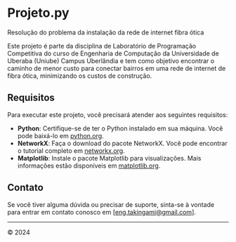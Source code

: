 # Projeto.py
Resolução do problema da instalação da rede de internet fibra ótica

Este projeto é parte da disciplina de Laboratório de Programação Competitiva do curso de Engenharia de Computação da Universidade de Uberaba (Uniube) Campus Uberlândia e tem como objetivo encontrar o caminho de menor custo para conectar bairros em uma rede de internet de fibra ótica, minimizando os custos de construção.

## Requisitos

Para executar este projeto, você precisará atender aos seguintes requisitos:

- **Python**: Certifique-se de ter o Python instalado em sua máquina. Você pode baixá-lo em [python.org](https://www.python.org/).
- **NetworkX**: Faça o download do pacote NetworkX. Você pode encontrar o tutorial completo em [networkx.org](https://networkx.org/).
- **Matplotlib**: Instale o pacote Matplotlib para visualizações. Mais informações estão disponíveis em [matplotlib.org](https://matplotlib.org/stable/tutorials/index.html).

## Contato

Se você tiver alguma dúvida ou precisar de suporte, sinta-se à vontade para entrar em contato conosco em [eng.takingami@gmail.com].

---
© 2024
